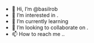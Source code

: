 - 👋 Hi, I’m @basilrob 
- 👀 I’m interested in .
- 🌱 I’m currently learning 
- 💞️ I’m looking to collaborate on .
- 📫 How to reach me ..

<!---
basilrob/basilrob is a ✨ special ✨ repository because its `README.md` (this file) appears on your GitHub profile.
You can click the Preview link to take a look at your changes.
--->
